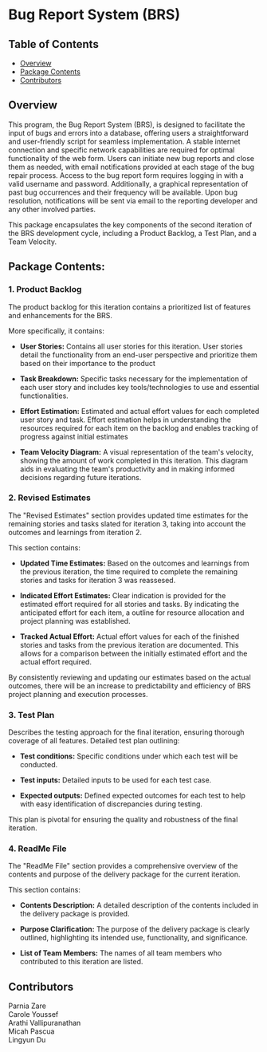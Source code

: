 # Bug Report System (BRS) 

## Table of Contents
- [Overview](#overview)
- [Package Contents](#package-contents)
- [Contributors](#contributors)

## Overview

This program, the Bug Report System (BRS), is designed to facilitate the input of bugs and errors into a database, offering users a straightforward and user-friendly script for seamless implementation. A stable internet connection and specific network capabilities are required for optimal functionality of the web form. Users can initiate new bug reports and close them as needed, with email notifications provided at each stage of the bug repair process. Access to the bug report form requires logging in with a valid username and password. Additionally, a graphical representation of past bug occurrences and their frequency will be available. Upon bug resolution, notifications will be sent via email to the reporting developer and any other involved parties.

This package encapsulates the key components of the second iteration of the BRS development cycle, including a Product Backlog, a Test Plan, and a Team Velocity.

## Package Contents:

### **1. Product Backlog**

The product backlog for this iteration contains a prioritized list of features and enhancements for the BRS.  

More specifically, it contains: 

- **User Stories:** Contains all user stories for this iteration. User stories detail the functionality from an end-user perspective and prioritize them based on their importance to the product

- **Task Breakdown:** Specific tasks necessary for the implementation of each user story and includes key tools/technologies to use and essential functionalities.

- **Effort Estimation:** Estimated and actual effort values for each completed user story and task. Effort estimation helps in understanding the resources required for each item on the backlog and enables tracking of progress against initial estimates

- **Team Velocity Diagram:** A visual representation of the team's velocity, showing the amount of work completed in this iteration. This diagram aids in evaluating the team's productivity and in making informed decisions regarding future iterations.

 
### **2. Revised Estimates**

The "Revised Estimates" section provides updated time estimates for the remaining stories and tasks slated for iteration 3, taking into account the outcomes and learnings from iteration 2.

This section contains:
- **Updated Time Estimates:** Based on the outcomes and learnings from the previous iteration, the time required to complete the remaining stories and tasks for iteration 3 was reassesed.

- **Indicated Effort Estimates:** Clear indication is provided for the estimated effort required for all stories and tasks. By indicating the anticipated effort for each item, a outline for resource allocation and project planning was established.

- **Tracked Actual Effort:** Actual effort values for each of the finished stories and tasks from the previous iteration are documented. This allows for a comparison between the initially estimated effort and the actual effort required.

By consistently reviewing and updating our estimates based on the actual outcomes, there will be an increase to predictability and efficiency of BRS project planning and execution processes.


### **3. Test Plan**  

Describes the testing approach for the final iteration, ensuring thorough coverage of all features. Detailed test plan outlining:  

- **Test conditions:** Specific conditions under which each test will be conducted.

- **Test inputs:** Detailed inputs to be used for each test case.

- **Expected outputs:** Defined expected outcomes for each test to help with easy identification of discrepancies during testing.  

This plan is pivotal for ensuring the quality and robustness of the final iteration.  

### **4. ReadMe File**

The "ReadMe File" section provides a comprehensive overview of the contents and purpose of the delivery package for the current iteration.

This section contains:

- **Contents Description:** A detailed description of the contents included in the delivery package is provided. 

- **Purpose Clarification:** The purpose of the delivery package is clearly outlined, highlighting its intended use, functionality, and significance.

- **List of Team Members:** The names of all team members who contributed to this iteration are listed.

## Contributors
Parnia Zare  
Carole Youssef  
Arathi Vallipuranathan  
Micah Pascua  
Lingyun Du  










